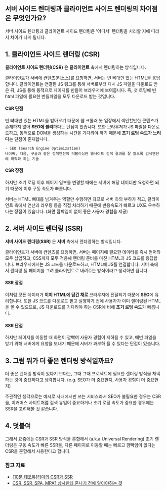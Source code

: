 ## 서버 사이드 렌더링과 클라이언트 사이드 렌더링의 차이점은 무엇인가요?
서버 사이드 렌더링과 클라이언트 사이드 렌더링은 '어디서' 렌더링을 처리할 지에 따라서 차이가 나게 됩니다.

## 1. 클라이언트 사이드 렌더링 (CSR)
**클라이언트 사이드 렌더링(CSR)** 은 **클라이언트** 측에서 렌더링하는 방식입니다.

클라이언트가 서버에 컨텐츠(리소스)를 요청하면, 서버는 빈 뼈대만 있는 HTML을 응답합니다. 클라이언트는 연결된 JS 링크를 통해 서버로부터 다시 JS 파일을 다운로드 받은 뒤, JS를 통해 동적으로 페이지를 만들어 브라우저에 보여줍니다.
즉, 첫 로딩에 빈 html 파일에 필요한 번들파일을 모두 다운로드 받는 것입니다.

#### CSR 단점
빈 뼈대만 있는 HTML을 받아오기 때문에 웹 크롤러 봇 입장에서 색인할만한 콘텐츠가 존재하지 않아 **SEO에 불리**하다는 단점이 있습니다. 
또한 브라우저가 JS 파일을 다운로드하고, 동적으로 DOM을 생성하는 시간을 기다려야 하기 때문에 **초기 로딩 속도가 느리다**는 단점이 존재합니다.

```plaintext
- SEO (Search Engine Optimization)
네이버, 다음, 구글과 같은 검색엔진이 퍼블리싱한 웹사이트 검색 결과를 잘 읽도록 검색엔진에 최적화 하는 기술
```
#### CSR 장점
하지만 초기 로딩 이후 페이지 일부를 변경할 때에는 서버에 해당 데이터만 요청하면 되기 때문에 이후 구동 속도가 빠릅니다.

서버는 HTML 뼈대를 넘겨주는 역할만 수행하면 되므로 서버 측의 부하가 적고, 클라이언트 측에서 연산과 라우팅 등을 직접 처리하기 때문에 반응속도가 빠르고 UX도 우수하다는 장점이 있습니다. (화면 깜빡임이 없어 좋은 사용자 경험을 제공)

## 2. 서버 사이드 렌더링 (SSR)
**서버 사이드 렌더링(SSR)** 은 **서버** 측에서 렌더링하는 방식입니다. 

클라이언트가 서버에 컨텐츠를 요청하면, 서버는 페이지에 필요한 데이터를 즉시 얻어와 모두 삽입하고, CSS까지 모두 적용해 렌더링 준비를 마친 HTML과 JS 코드를 응답합니다. 브라우저에서는 JS 코드를 다운로드하고, HTML에 JS를 연결합니다.
서버 측에서 렌더링 될 페이지를 그려 클라이언트로 내려주는 방식이라고 생각하면 됩니다.

#### SSR 장점
이처럼 모든 데이터가 **이미 HTML에 담긴 채로** 브라우저에 전달되기 때문에 **SEO**에 유리합니다. 
또한 JS 코드를 다운로드 받고 실행하기 전에 사용자가 이미 렌더링된 HTML을 볼 수 있으므로, JS 다운로드를 기다려야 하는 CSR에 비해 **초기 로딩 속도**가 빠릅니다.

#### SSR 단점
하지만 페이지를 이동할 때 화면이 깜빡여 사용자 경험이 저하될 수 있고, 매번 파일을 받기 위해 서버에게 요청을 보내기 때문에 서버가 과부하 될 수 있다는 단점이 있습니다.

## 3. 그럼 뭐가 더 좋은 렌더링 방식일까요?
더 좋은 렌더링 방식이 있다기 보다는, 그때 그때 프로젝트에 필요한 렌더링 방식을 채택하는 것이 중요하다고 생각합니다. (e.g. SEO가 더 중요한지, 사용자 경험이 더 중요한지)

주관적인 생각으로는 예시로 사내에서만 쓰는 서비스라서 SEO가 불필요한 경우는 CSR을, 이커머스 사이트처럼 검색 유입이 중요하거나 초기 로딩 속도가 중요한 경우에는 SSR을 고려해볼 것 같습니다.

## 4. 덧붙여
그래서 요즘에는 CSR과 SSR 방식을 혼합해서 (a.k.a Universal Rendering) 초기 렌더링은 구동 속도가 빠른 SSR을, 다른 페이지로 이동할 때는 빠르고 깜빡임이 없다는 CSR을 혼합해서 사용한다고 합니다. 

### 참고 자료
- [[10분 테코톡]타미의 CSR과 SSR](https://www.youtube.com/watch?v=TXzwuaXQN2U)
- [CSR, SSR, SPA, MPA? 상사한테 혼나기 전에 알아야하는 것](https://blog.the-compass.kr/csr-ssr-spa-mpa-ede7b55c5f6f)
